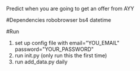 Predict when you are going to get an offer from AYY

#Dependencies
  robobrowser
  bs4
  datetime

#Run

  1. set up config file with 
  email="YOU_EMAIL"
  password="YOUR_PASSWORD"
  2. run init.py (only run this the first time)
  3. run add_data.py daily

